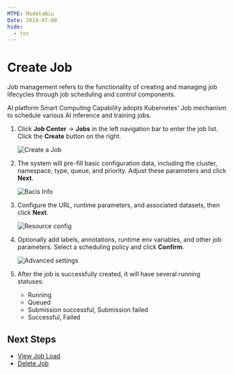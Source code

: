 ```yaml
---
MTPE: ModetaNiu
Date: 2024-07-08
hide:
  - toc
---
```


# Create Job

Job management refers to the functionality of creating and managing job lifecycles through job scheduling 
and control components.

AI platform Smart Computing Capability adopts Kubernetes' Job mechanism to schedule various AI inference and 
training jobs.

1. Click **Job Center** -> **Jobs** in the left navigation bar to enter the job list. Click the **Create** button 
   on the right.

    ![Create a Job](../../images/job01.png)

2. The system will pre-fill basic configuration data, including the cluster, namespace, type, queue, and priority. 
   Adjust these parameters and click **Next**.

    ![Bacis Info](../../images/job02.png)

3. Configure the URL, runtime parameters, and associated datasets, then click **Next**.

    ![Resource config](../../images/job03.png)

4. Optionally add labels, annotations, runtime env variables, and other job parameters. Select a scheduling policy 
   and click **Confirm**.

    ![Advanced settings](../../images/job04.png)

5. After the job is successfully created, it will have several running statuses:

    - Running
    - Queued
    - Submission successful, Submission failed
    - Successful, Failed

## Next Steps

- [View Job Load](./view.md)
- [Delete Job](./delete.md)
